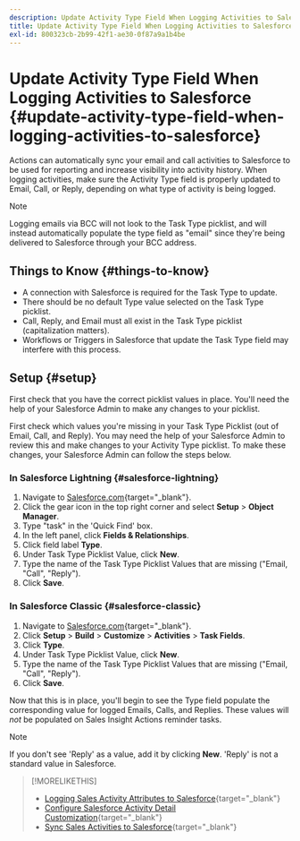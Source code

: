 ```yaml
---
description: Update Activity Type Field When Logging Activities to Salesforce - Marketo Docs - Product Documentation
title: Update Activity Type Field When Logging Activities to Salesforce
exl-id: 800323cb-2b99-42f1-ae30-0f87a9a1b4be
---
```

# Update Activity Type Field When Logging Activities to Salesforce {#update-activity-type-field-when-logging-activities-to-salesforce}

Actions can automatically sync your email and call activities to Salesforce to be used for reporting and increase visibility into activity history. When logging activities, make sure the Activity Type field is properly updated to Email, Call, or Reply, depending on what type of activity is being logged.

>[!NOTE]
>
>Logging emails via BCC will not look to the Task Type picklist, and will instead automatically populate the type field as "email" since they're being delivered to Salesforce through your BCC address.

## Things to Know {#things-to-know}

* A connection with Salesforce is required for the Task Type to update.
* There should be no default Type value selected on the Task Type picklist.
* Call, Reply, and Email must all exist in the Task Type picklist (capitalization matters).
* Workflows or Triggers in Salesforce that update the Task Type field may interfere with this process.

## Setup {#setup}

First check that you have the correct picklist values in place. You'll need the help of your Salesforce Admin to make any changes to your picklist.

First check which values you're missing in your Task Type Picklist (out of Email, Call, and Reply). You may need the help of your Salesforce Admin to review this and make changes to your Activity Type picklist. To make these changes, your Salesforce Admin can follow the steps below.

### In Salesforce Lightning {#salesforce-lightning}

1. Navigate to [Salesforce.com](https://salesforce.com){target="_blank"}.
1. Click the gear icon in the top right corner and select **Setup** > **Object Manager**.
1. Type "task" in the 'Quick Find' box.
1. In the left panel, click **Fields & Relationships**.
1. Click field label **Type**.
1. Under Task Type Picklist Value, click **New**.
1. Type the name of the Task Type Picklist Values that are missing ("Email, "Call", "Reply").
1. Click **Save**.

### In Salesforce Classic {#salesforce-classic}

1. Navigate to [Salesforce.com](https://salesforce.com){target="_blank"}.
1. Click **Setup** > **Build** > **Customize** > **Activities** > **Task Fields**.
1. Click **Type**.
1. Under Task Type Picklist Value, click **New**.
1. Type the name of the Task Type Picklist Values that are missing ("Email, "Call", "Reply").
1. Click **Save**.

Now that this is in place, you'll begin to see the Type field populate the corresponding value for logged Emails, Calls, and Replies. These values will _not_ be populated on Sales Insight Actions reminder tasks.

>[!NOTE]
>
>If you don't see 'Reply' as a value, add it by clicking **New**. 'Reply' is not a standard value in Salesforce.

>[!MORELIKETHIS]
>
>* [Logging Sales Activity Attributes to Salesforce](/help/marketo/product-docs/marketo-sales-insight/actions/crm/salesforce-package-configuration/logging-sales-activity-attributes-to-salesforce.md){target="_blank"}
>* [Configure Salesforce Activity Detail Customization](/help/marketo/product-docs/marketo-sales-insight/actions/crm/salesforce-integration/configure-salesforce-activity-detail-customization.md){target="_blank"}
>* [Sync Sales Activities to Salesforce](/help/marketo/product-docs/marketo-sales-insight/actions/crm/salesforce-integration/sync-sales-activities-to-salesforce.md){target="_blank"}
